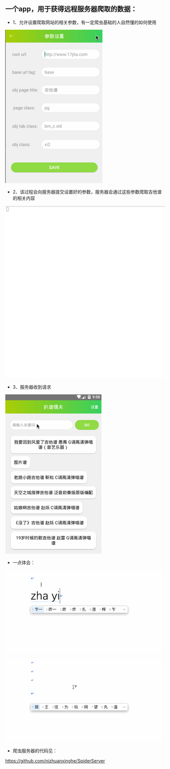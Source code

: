 ## 一个app，用于获得远程服务器爬取的数据：


- 1、允许设置爬取网站的相关参数，有一定爬虫基础的人自然懂的如何使用

![image](https://github.com/nizhuanxinghe/SpiderApp/blob/master/extra/Untitled.gif)



- 2、该过程会向服务器提交设置好的参数，服务器会通过这些参数爬取吉他谱的相关内容

![image](https://github.com/nizhuanxinghe/SpiderApp/blob/master/extra/Untitled2.gif)



- 3、服务器收到请求


![image](https://github.com/nizhuanxinghe/SpiderApp/blob/master/extra/Untitled3.gif)



- 一点体会：


![image](https://github.com/nizhuanxinghe/SpiderApp/blob/master/extra/Untitled4.gif)


![image](https://github.com/nizhuanxinghe/SpiderApp/blob/master/extra/Untitled6.gif)



- 爬虫服务器的代码见：

https://github.com/nizhuanxinghe/SpiderServer
